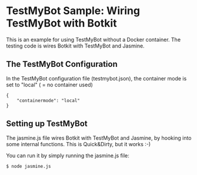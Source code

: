 # TestMyBot Sample: Wiring TestMyBot with Botkit

This is an example for using TestMyBot without a Docker container. The testing code is wires Botkit with TestMyBot and Jasmine.

## The TestMyBot Configuration

In the TestMyBot configuration file (testmybot.json), the container mode is set to "local" ( = no container used)

	{
		"containermode": "local"
	}

## Setting up TestMyBot

The jasmine.js file wires Botkit with TestMyBot and Jasmine, by hooking into some internal functions. This is Quick&Dirty, but it works :-)

You can run it by simply running the jasmine.js file:

    $ node jasmine.js






